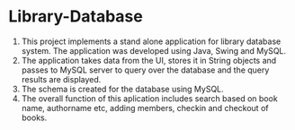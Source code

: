 # Library-Database
1. This project implements a stand alone application for library database system. The application was developed using Java, Swing and MySQL. 
2. The application takes data from the UI, stores it in String objects and passes to MySQL server to query over the database and the query results are displayed.
3. The schema is created for the database using MySQL.
4. The overall function of this aplication includes search based on book name, authorname etc, adding members, checkin and checkout of books.
